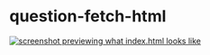 # question-fetch-html

[![screenshot previewing what index.html looks like](https://i.imgur.com/3xEtUA6.png)](https://bree.dev/question-fetch-html)
